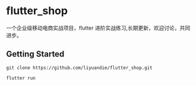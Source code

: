 # flutter_shop

一个企业级移动电商实战项目，flutter 进阶实战练习,长期更新，欢迎讨论，共同进步。

## Getting Started

```
git clone https://github.com/liyuandie/flutter_shop.git
```

```
flutter run
```

